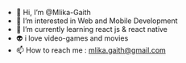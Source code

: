 - 👋 Hi, I’m @Mlika-Gaith
- 👀 I’m interested in Web and Mobile Development
- 🌱 I’m currently learning react js & react native
- :alien: i love video-games and movies
- 📫 How to reach me : mlika.gaith@gmail.com

<!---
Mlika-Gaith/Mlika-Gaith is a ✨ special ✨ repository because its `README.md` (this file) appears on your GitHub profile.
You can click the Preview link to take a look at your changes.
--->
